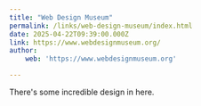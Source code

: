 ```yaml
---
title: "Web Design Museum"
permalink: /links/web-design-museum/index.html
date: 2025-04-22T09:39:00.000Z
link: https://www.webdesignmuseum.org/
author:
    web: 'https://www.webdesignmuseum.org'

---
```


There's some incredible design in here.